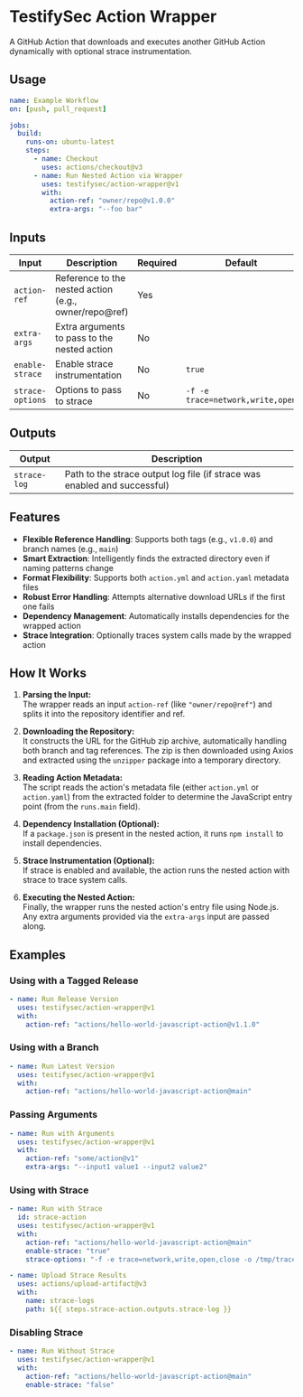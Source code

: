 # TestifySec Action Wrapper

A GitHub Action that downloads and executes another GitHub Action dynamically with optional strace instrumentation.

## Usage

```yaml
name: Example Workflow
on: [push, pull_request]

jobs:
  build:
    runs-on: ubuntu-latest
    steps:
      - name: Checkout
        uses: actions/checkout@v3
      - name: Run Nested Action via Wrapper
        uses: testifysec/action-wrapper@v1
        with:
          action-ref: "owner/repo@v1.0.0"
          extra-args: "--foo bar"
```

## Inputs

| Input | Description | Required | Default |
|-------|-------------|----------|---------|
| `action-ref` | Reference to the nested action (e.g., owner/repo@ref) | Yes | |
| `extra-args` | Extra arguments to pass to the nested action | No | |
| `enable-strace` | Enable strace instrumentation | No | `true` |
| `strace-options` | Options to pass to strace | No | `-f -e trace=network,write,open` |

## Outputs

| Output | Description |
|--------|-------------|
| `strace-log` | Path to the strace output log file (if strace was enabled and successful) |

## Features

- **Flexible Reference Handling**: Supports both tags (e.g., `v1.0.0`) and branch names (e.g., `main`)
- **Smart Extraction**: Intelligently finds the extracted directory even if naming patterns change
- **Format Flexibility**: Supports both `action.yml` and `action.yaml` metadata files
- **Robust Error Handling**: Attempts alternative download URLs if the first one fails
- **Dependency Management**: Automatically installs dependencies for the wrapped action
- **Strace Integration**: Optionally traces system calls made by the wrapped action

## How It Works

1. **Parsing the Input:**  
   The wrapper reads an input `action-ref` (like `"owner/repo@ref"`) and splits it into the repository identifier and ref.

2. **Downloading the Repository:**  
   It constructs the URL for the GitHub zip archive, automatically handling both branch and tag references. The zip is then downloaded using Axios and extracted using the `unzipper` package into a temporary directory.

3. **Reading Action Metadata:**  
   The script reads the action's metadata file (either `action.yml` or `action.yaml`) from the extracted folder to determine the JavaScript entry point (from the `runs.main` field).

4. **Dependency Installation (Optional):**  
   If a `package.json` is present in the nested action, it runs `npm install` to install dependencies.

5. **Strace Instrumentation (Optional):**  
   If strace is enabled and available, the action runs the nested action with strace to trace system calls.

6. **Executing the Nested Action:**  
   Finally, the wrapper runs the nested action's entry file using Node.js. Any extra arguments provided via the `extra-args` input are passed along.

## Examples

### Using with a Tagged Release

```yaml
- name: Run Release Version
  uses: testifysec/action-wrapper@v1
  with:
    action-ref: "actions/hello-world-javascript-action@v1.1.0"
```

### Using with a Branch

```yaml
- name: Run Latest Version
  uses: testifysec/action-wrapper@v1
  with:
    action-ref: "actions/hello-world-javascript-action@main"
```

### Passing Arguments

```yaml
- name: Run with Arguments
  uses: testifysec/action-wrapper@v1
  with:
    action-ref: "some/action@v1"
    extra-args: "--input1 value1 --input2 value2"
```

### Using with Strace

```yaml
- name: Run with Strace
  id: strace-action
  uses: testifysec/action-wrapper@v1
  with:
    action-ref: "actions/hello-world-javascript-action@main"
    enable-strace: "true"
    strace-options: "-f -e trace=network,write,open,close -o /tmp/trace.log"

- name: Upload Strace Results
  uses: actions/upload-artifact@v3
  with:
    name: strace-logs
    path: ${{ steps.strace-action.outputs.strace-log }}
```

### Disabling Strace

```yaml
- name: Run Without Strace
  uses: testifysec/action-wrapper@v1
  with:
    action-ref: "actions/hello-world-javascript-action@main"
    enable-strace: "false"
```
